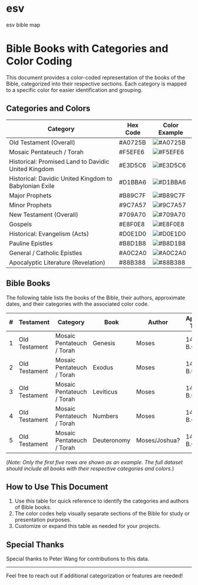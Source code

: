 # esv
esv bible map

# Bible Books with Categories and Color Coding

This document provides a color-coded representation of the books of the Bible, categorized into their respective sections. Each category is mapped to a specific color for easier identification and grouping.

## Categories and Colors

| Category                                           | Hex Code  | Color Example |
|---------------------------------------------------|-----------|---------------|
| Old Testament (Overall)                          | #A0725B   | ![#A0725B](https://via.placeholder.com/15/A0725B/000000?text=+) |
| Mosaic Pentateuch / Torah                        | #F5EFE6   | ![#F5EFE6](https://via.placeholder.com/15/F5EFE6/000000?text=+) |
| Historical: Promised Land to Davidic United Kingdom | #E3D5C6 | ![#E3D5C6](https://via.placeholder.com/15/E3D5C6/000000?text=+) |
| Historical: Davidic United Kingdom to Babylonian Exile | #D1BBA6 | ![#D1BBA6](https://via.placeholder.com/15/D1BBA6/000000?text=+) |
| Major Prophets                                    | #B89C7F   | ![#B89C7F](https://via.placeholder.com/15/B89C7F/000000?text=+) |
| Minor Prophets                                    | #9C7A57   | ![#9C7A57](https://via.placeholder.com/15/9C7A57/000000?text=+) |
| New Testament (Overall)                          | #709A70   | ![#709A70](https://via.placeholder.com/15/709A70/000000?text=+) |
| Gospels                                           | #E8F0E8   | ![#E8F0E8](https://via.placeholder.com/15/E8F0E8/000000?text=+) |
| Historical: Evangelism (Acts)                    | #D0E1D0   | ![#D0E1D0](https://via.placeholder.com/15/D0E1D0/000000?text=+) |
| Pauline Epistles                                  | #B8D1B8   | ![#B8D1B8](https://via.placeholder.com/15/B8D1B8/000000?text=+) |
| General / Catholic Epistles                      | #A0C2A0   | ![#A0C2A0](https://via.placeholder.com/15/A0C2A0/000000?text=+) |
| Apocalyptic Literature (Revelation)             | #88B388   | ![#88B388](https://via.placeholder.com/15/88B388/000000?text=+) |

## Bible Books

The following table lists the books of the Bible, their authors, approximate dates, and their categories with the associated color code.

| #  | Testament         | Category                      | Book         | Author         | Approx. Time | Chapters | Verses | Color |
|----|-------------------|-------------------------------|--------------|----------------|--------------|----------|--------|-------|
| 1  | Old Testament     | Mosaic Pentateuch / Torah     | Genesis      | Moses          | 1400 B.C.    | 50       | 1533   | #F5EFE6 |
| 2  | Old Testament     | Mosaic Pentateuch / Torah     | Exodus       | Moses          | 1400 B.C.    | 40       | 1213   | #F5EFE6 |
| 3  | Old Testament     | Mosaic Pentateuch / Torah     | Leviticus    | Moses          | 1400 B.C.    | 27       | 859    | #F5EFE6 |
| 4  | Old Testament     | Mosaic Pentateuch / Torah     | Numbers      | Moses          | 1400 B.C.    | 36       | 1288   | #F5EFE6 |
| 5  | Old Testament     | Mosaic Pentateuch / Torah     | Deuteronomy  | Moses/Joshua?  | 1400 B.C.    | 34       | 959    | #F5EFE6 |

(*Note: Only the first five rows are shown as an example. The full dataset should include all books with their respective categories and colors.*)

## How to Use This Document

1. Use this table for quick reference to identify the categories and authors of Bible books.
2. The color codes help visually separate sections of the Bible for study or presentation purposes.
3. Customize or expand this table as needed for your projects.

## Special Thanks
Special thanks to Peter Wang for contributions to this data.

---

Feel free to reach out if additional categorization or features are needed!
